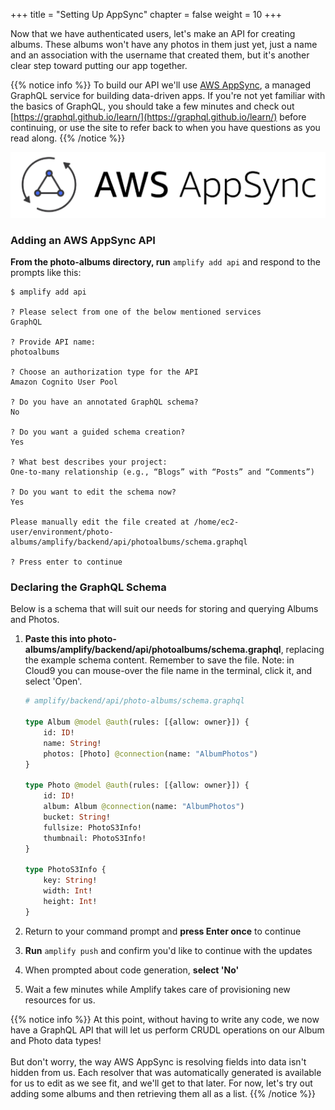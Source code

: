 +++
title = "Setting Up AppSync"
chapter = false
weight = 10
+++

Now that we have authenticated users, let's make an API for creating albums. These albums won't have any photos in them just yet, just a name and an association with the username that created them, but it's another clear step toward putting our app together.

{{% notice info %}}
To build our API we'll use [AWS AppSync](https://aws.amazon.com/appsync/), a managed GraphQL service for building data-driven apps. If you're not yet familiar with the basics of GraphQL, you should take a few minutes and check out [https://graphql.github.io/learn/](https://graphql.github.io/learn/) before continuing, or use the site to refer back to when you have questions as you read along.
{{% /notice %}}

![AWS AppSync: Rapid prototyping and development with GraphQL](/images/appsync-logo.png)

### Adding an AWS AppSync API

**From the photo-albums directory, run** `amplify add api` and respond to the prompts like this:
```text
$ amplify add api 

? Please select from one of the below mentioned services
GraphQL

? Provide API name:
photoalbums

? Choose an authorization type for the API
Amazon Cognito User Pool

? Do you have an annotated GraphQL schema? 
No

? Do you want a guided schema creation? 
Yes

? What best describes your project: 
One-to-many relationship (e.g., “Blogs” with “Posts” and “Comments”)

? Do you want to edit the schema now? 
Yes

Please manually edit the file created at /home/ec2-user/environment/photo-albums/amplify/backend/api/photoalbums/schema.graphql

? Press enter to continue 
```


### Declaring the GraphQL Schema

Below is a schema that will suit our needs for storing and querying Albums and Photos. 

1. **Paste this into photo-albums/amplify/backend/api/photoalbums/schema.graphql**, replacing the example schema content. Remember to save the file. Note: in Cloud9 you can mouse-over the file name in the terminal, click it, and select 'Open'.

    ```graphql
    # amplify/backend/api/photo-albums/schema.graphql

    type Album @model @auth(rules: [{allow: owner}]) {
        id: ID!
        name: String!
        photos: [Photo] @connection(name: "AlbumPhotos")
    }

    type Photo @model @auth(rules: [{allow: owner}]) {
        id: ID!
        album: Album @connection(name: "AlbumPhotos")
        bucket: String!
        fullsize: PhotoS3Info!
        thumbnail: PhotoS3Info!
    }

    type PhotoS3Info {
        key: String!
        width: Int!
        height: Int!
    }
    ```

1. Return to your command prompt and **press Enter once** to continue

1. **Run** `amplify push` and confirm you'd like to continue with the updates

1. When prompted about code generation, **select 'No'**

1. Wait a few minutes while Amplify takes care of provisioning new resources for us.

{{% notice info %}}
At this point, without having to write any code, we now have a GraphQL API that will let us perform CRUDL operations on our Album and Photo data types!
<br/><br/>
But don't worry, the way AWS AppSync is resolving fields into data isn't hidden from us. Each resolver that was automatically generated is available for us to edit as we see fit, and we'll get to that later. For now, let's try out adding some albums and then retrieving them all as a list.
{{% /notice %}}